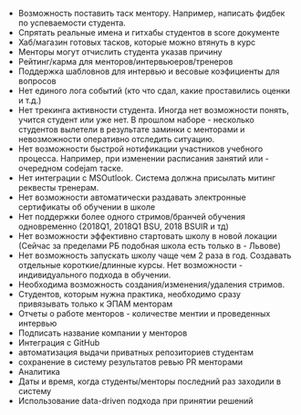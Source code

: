 - Возможность поставить таск ментору. Например, написать фидбек по успеваемости студента.
- Спрятать реальные имена и гитхабы студентов в score документе
- Хаб/магазин готовых тасков, которые можно втянуть в курс
- Менторы могут отчислить студента указав причину
- Рейтинг/карма для менторов/интервьюеров/тренеров
- Поддержка шабловнов для интервью и весовые коэфициенты для вопросов
- Нет единого лога событий (кто что сдал, какие проставились оценки и т.д.)
- Нет трекинга активности студента. Иногда нет возможности понять, учится студент или уже нет. В прошлом наборе - несколько студентов вылетели в результате заминки с менторами и невозможности оперативно отследить ситуацию.
- Нет возможности быстрой нотификации участников учебного процесса. Например, при изменении расписания занятий или - очередном codejam таске.
- Нет интеграции с MSOutlook. Система должна присылать митинг реквесты тренерам.
- Нет возможности автоматически раздавать электронные сертификаты об обучении в школе
- Нет поддержки более одного стримов/бранчей обучения одновременно (2018Q1, 2018Q1 BSU, 2018 BSUIR и тд)
- Нет возможности эффективно стартовать школу в новой локации (Сейчас за пределами РБ подобная школа есть только в - Львове)
- Нет возможность запускать школу чаще чем 2 раза в год. Создавать отдельные короткие/длинные курсы. Нет возможности - индивидуального подхода в обучении.
- Необходима возможность создания/изменения/удаления стримов.
- Студентов, которым нужна практика, необходимо сразу привязывать только к ЭПАМ менторам
- Отчеты о работе менторов - количестве ментии и проведенных интервью
- Подписать название компании у менторов
- Интеграция с GitHub
- автоматизация выдачи приватных репозиториев cтудентам
- сохранение в систему результатов ревью PR менторами
- Аналитика
- Даты и время, когда студенты/менторы последний раз заходили в систему
- Использование data-driven подхода при принятии решений

